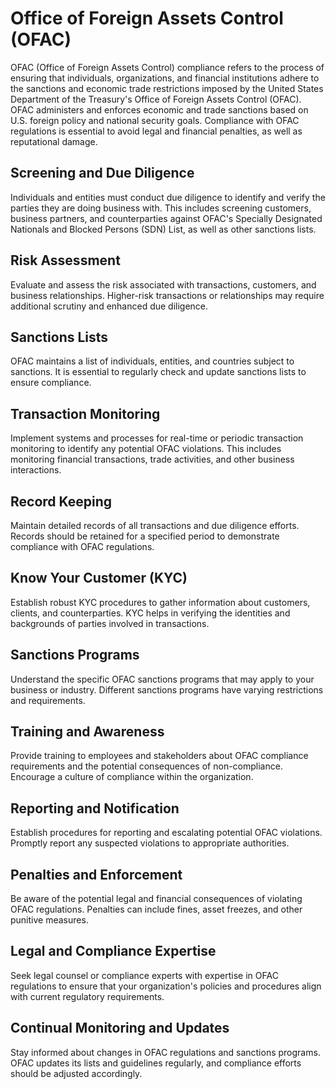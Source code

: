 # Office of Foreign Assets Control (OFAC)
OFAC (Office of Foreign Assets Control) compliance refers to the process of ensuring that individuals, organizations, and financial institutions adhere to the sanctions and economic trade restrictions imposed by the United States Department of the Treasury's Office of Foreign Assets Control (OFAC). OFAC administers and enforces economic and trade sanctions based on U.S. foreign policy and national security goals. Compliance with OFAC regulations is essential to avoid legal and financial penalties, as well as reputational damage.

## Screening and Due Diligence
Individuals and entities must conduct due diligence to identify and verify the parties they are doing business with. This includes screening customers, business partners, and counterparties against OFAC's Specially Designated Nationals and Blocked Persons (SDN) List, as well as other sanctions lists.
## Risk Assessment
Evaluate and assess the risk associated with transactions, customers, and business relationships. Higher-risk transactions or relationships may require additional scrutiny and enhanced due diligence.
## Sanctions Lists
OFAC maintains a list of individuals, entities, and countries subject to sanctions. It is essential to regularly check and update sanctions lists to ensure compliance.
## Transaction Monitoring
Implement systems and processes for real-time or periodic transaction monitoring to identify any potential OFAC violations. This includes monitoring financial transactions, trade activities, and other business interactions.
## Record Keeping
Maintain detailed records of all transactions and due diligence efforts. Records should be retained for a specified period to demonstrate compliance with OFAC regulations.
## Know Your Customer (KYC)
Establish robust KYC procedures to gather information about customers, clients, and counterparties. KYC helps in verifying the identities and backgrounds of parties involved in transactions.
## Sanctions Programs
Understand the specific OFAC sanctions programs that may apply to your business or industry. Different sanctions programs have varying restrictions and requirements.
## Training and Awareness
Provide training to employees and stakeholders about OFAC compliance requirements and the potential consequences of non-compliance. Encourage a culture of compliance within the organization.
## Reporting and Notification
Establish procedures for reporting and escalating potential OFAC violations. Promptly report any suspected violations to appropriate authorities.
## Penalties and Enforcement
Be aware of the potential legal and financial consequences of violating OFAC regulations. Penalties can include fines, asset freezes, and other punitive measures.
## Legal and Compliance Expertise
Seek legal counsel or compliance experts with expertise in OFAC regulations to ensure that your organization's policies and procedures align with current regulatory requirements.
## Continual Monitoring and Updates
Stay informed about changes in OFAC regulations and sanctions programs. OFAC updates its lists and guidelines regularly, and compliance efforts should be adjusted accordingly.

